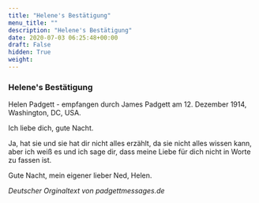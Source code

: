 ```yaml
---
title: "Helene's Bestätigung"
menu_title: ""
description: "Helene's Bestätigung"
date: 2020-07-03 06:25:48+00:00
draft: False
hidden: True
weight:
---
```

### Helene's Bestätigung

Helen Padgett  - empfangen durch James Padgett am 12. Dezember 1914, Washington, DC, USA.

Ich liebe dich, gute Nacht.

Ja, hat sie und sie hat dir nicht alles erzählt, da sie nicht alles wissen kann, aber ich weiß es und ich sage dir, dass meine Liebe für dich nicht in Worte zu fassen ist.

Gute Nacht, mein eigener lieber Ned, Helen.

*Deutscher Orginaltext von padgettmessages.de*
